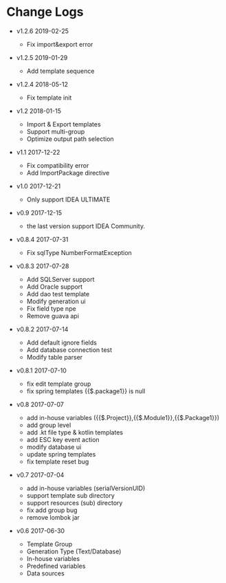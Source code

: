 # Change Logs

- v1.2.6 2019-02-25
    - Fix import&export error
    
- v1.2.5 2019-01-29
    - Add template sequence

- v1.2.4 2018-05-12
    - Fix template init

- v1.2 2018-01-15
    - Import & Export templates
    - Support multi-group
    - Optimize output path selection

- v1.1 2017-12-22
    - Fix compatibility error
    - Add ImportPackage directive

- v1.0 2017-12-21
    - Only support IDEA ULTIMATE

- v0.9 2017-12-15
    - the last version support IDEA Community.

- v0.8.4 2017-07-31
    - Fix sqlType NumberFormatException

- v0.8.3 2017-07-28
    - Add SQLServer support
    - Add Oracle support
    - Add dao test template
    - Modify generation ui
    - Fix field type npe
    - Remove guava api

- v0.8.2 2017-07-14
    - Add default ignore fields
    - Add database connection test
    - Modify table parser

- v0.8.1 2017-07-10
    - fix edit template group
    - fix spring templates {{$.package1}} is null

- v0.8 2017-07-07
    - add in-house variables ({{$.Project}},{{$.Module1}},{{$.Package1}})
    - add group level
    - add .kt file type & kotlin templates
    - add ESC key event action
    - modify database ui
    - update spring templates
    - fix template reset bug
    
- v0.7 2017-07-04
    - add in-house variables (serialVersionUID)
    - support template sub directory
    - support resources (sub) directory
    - fix add group bug
    - remove lombok jar
    
- v0.6 2017-06-30
    - Template Group
    - Generation Type (Text/Database)
    - In-house variables
    - Predefined variables
    - Data sources
